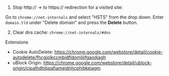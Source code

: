 1. Stop http:// -> to https:// redirection for a visited site:

Go to `chrome://net-internals` and select "HSTS" from the drop down. Enter `domain.tld` under "Delete domain" and press the **Delete** button.

2. Clear dns cache: `chrome://net-internals/#dns`

Extensions
* Cookie AutoDelete: https://chrome.google.com/webstore/detail/cookie-autodelete/fhcgjolkccmbidfldomjliifgaodjagh
* uBlock Origin: https://chrome.google.com/webstore/detail/ublock-origin/cjpalhdlnbpafiamejdnhcphjbkeiagm
